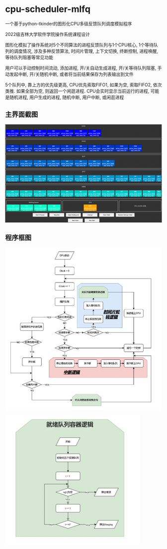 # cpu-scheduler-mlfq

一个基于python-tkinder的图形化CPU多级反馈队列调度模拟程序

2022级吉林大学软件学院操作系统课程设计

图形化模拟了操作系统对5个不同算法的进程反馈队列与1个CPU核心, 1个等待队列的调度情况, 涉及多种反馈算法, 时间片管理, 上下文切换, 终断控制, 进程唤醒, 等待队列阻塞等常见功能

用户可以手动控制时间流动, 添加进程, 开/关自动生成进程, 开/关等待队列阻塞, 手动发起中断, 开/关随机中断, 或者将当前结果保存为列表输出到文件

5个队列中, 靠上方的优先级更高, CPU优先索取FIFO1, 如果为空, 索取FIFO2, 依次类推. 如果全部为空, 则返回一个闲逛进程. CPU会实时显示当前运行的进程, 可能是随机进程, 用户生成的进程, 随机中断, 用户中断, 或闲逛进程

## 主界面截图
<!-- <img src="https://pic.cirno.fun/sssn-blog-pics/image-20241212162749235.png" alt="描述" style="max-width:100%; height:auto;"> -->
<img src="./figures/image1.png" alt="描述" style="max-width:100%; height:auto;">

## 程序框图

![image-20241212161257339](./figures/image3.png)

![image-20241212161328191](./figures/image4.png)
